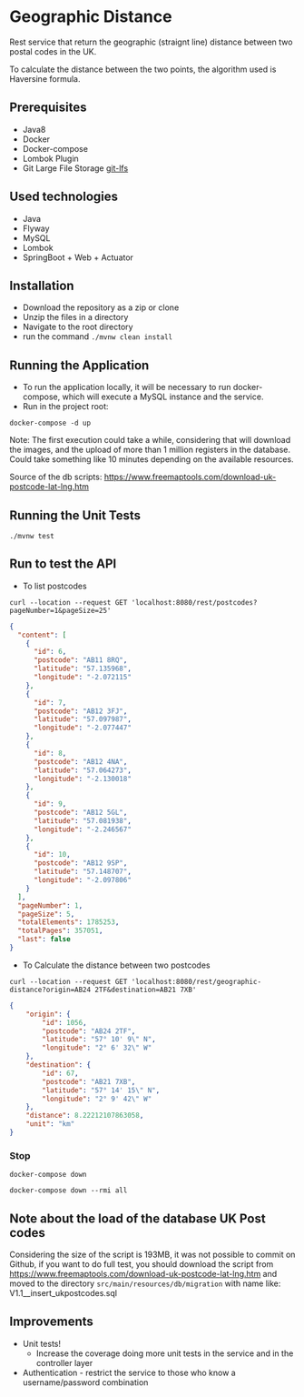 # Geographic Distance

Rest service that return the geographic (straignt line) distance between two postal codes in the UK.

To calculate the distance between the two points, the algorithm used is Haversine formula.

## Prerequisites

- Java8
- Docker
- Docker-compose
- Lombok Plugin
- Git Large File Storage [git-lfs](https://git-lfs.github.com/)

## Used technologies

- Java
- Flyway
- MySQL
- Lombok
- SpringBoot + Web + Actuator 

## Installation

* Download the repository as a zip or clone
* Unzip the files in a directory
* Navigate to the root directory
* run the command ```./mvnw clean install ```

## Running the Application

* To run the application locally, it will be necessary to run docker-compose, which will execute a MySQL instance and the service.
* Run in the project root:

``` docker-compose -d up ```

Note: The first execution could take a while, considering that will download the images, and the upload of 
more than 1 million  registers in the database. Could take something like 10 minutes depending on the 
available resources.

Source of the db scripts: https://www.freemaptools.com/download-uk-postcode-lat-lng.htm

## Running the Unit Tests

```./mvnw test ```


## Run to test the API

* To list postcodes

```curl --location --request GET 'localhost:8080/rest/postcodes?pageNumber=1&pageSize=25'```

```json
{
  "content": [
    {
      "id": 6,
      "postcode": "AB11 8RQ",
      "latitude": "57.135968",
      "longitude": "-2.072115"
    },
    {
      "id": 7,
      "postcode": "AB12 3FJ",
      "latitude": "57.097987",
      "longitude": "-2.077447"
    },
    {
      "id": 8,
      "postcode": "AB12 4NA",
      "latitude": "57.064273",
      "longitude": "-2.130018"
    },
    {
      "id": 9,
      "postcode": "AB12 5GL",
      "latitude": "57.081938",
      "longitude": "-2.246567"
    },
    {
      "id": 10,
      "postcode": "AB12 9SP",
      "latitude": "57.148707",
      "longitude": "-2.097806"
    }
  ],
  "pageNumber": 1,
  "pageSize": 5,
  "totalElements": 1785253,
  "totalPages": 357051,
  "last": false
}
```

* To Calculate the distance between two postcodes

```curl --location --request GET 'localhost:8080/rest/geographic-distance?origin=AB24 2TF&destination=AB21 7XB'```

```json
{
    "origin": {
        "id": 1056,
        "postcode": "AB24 2TF",
        "latitude": "57° 10' 9\" N",
        "longitude": "2° 6' 32\" W"
    },
    "destination": {
        "id": 67,
        "postcode": "AB21 7XB",
        "latitude": "57° 14' 15\" N",
        "longitude": "2° 9' 42\" W"
    },
    "distance": 8.22212107863058,
    "unit": "km"
}
```


### Stop

```docker-compose down```

```docker-compose down --rmi all```


## Note about the load of the database UK Post codes

Considering the size of the script is 193MB, it was not possible to commit on Github, if you want to do full test, 
you should download the script from https://www.freemaptools.com/download-uk-postcode-lat-lng.htm 
and moved to the directory ```src/main/resources/db/migration``` with name like:  V1.1__insert_ukpostcodes.sql


## Improvements
- Unit tests!
  - Increase the coverage doing more unit tests in the service and in the controller layer
- Authentication - restrict the service to those who know a username/password combination